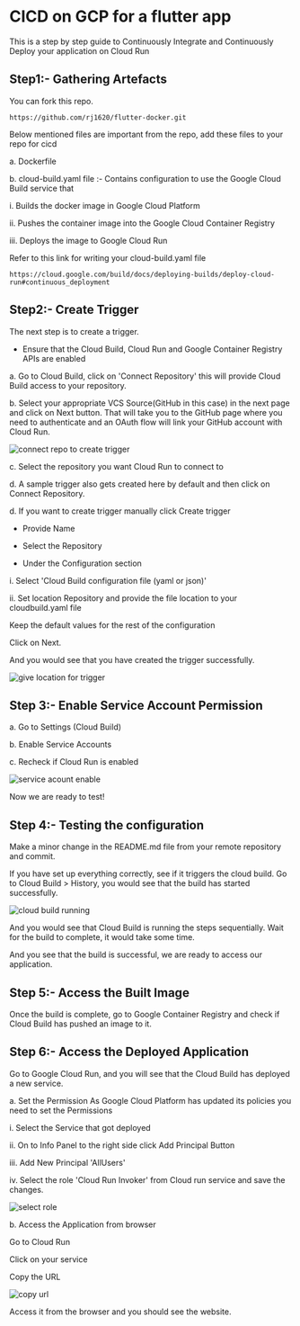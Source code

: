 # CICD on GCP for a flutter app

This is a step by step guide to Continuously Integrate and Continuously Deploy your application on Cloud Run

## Step1:- Gathering Artefacts

You can fork this repo.

```
https://github.com/rj1620/flutter-docker.git
```

Below mentioned files are important from the repo, add these files to your repo for cicd

a. Dockerfile 

b. cloud-build.yaml file :- Contains configuration to use the Google Cloud Build service that

i.	Builds the docker image in Google Cloud Platform

ii.	Pushes the container image into the Google Cloud Container Registry

iii.	Deploys the image to Google Cloud Run

Refer to this link for writing your cloud-build.yaml file

```
https://cloud.google.com/build/docs/deploying-builds/deploy-cloud-run#continuous_deployment
```



## Step2:- Create Trigger

The next step is to create a trigger. 

- Ensure that the Cloud Build, Cloud Run and Google Container Registry APIs are enabled


a. Go to Cloud Build, click on 'Connect Repository' this will provide Cloud Build access to your repository. 

b. Select your appropriate VCS Source(GitHub in this case) in the next page and click on Next button.
That will take you to the GitHub page where you need to authenticate and an OAuth flow will link your GitHub account with Cloud Run.

![connect repo to create trigger](https://user-images.githubusercontent.com/96573282/150730581-bf272879-b2cd-417d-9910-57c609d34797.png)

c. Select the repository you want Cloud Run to connect to 

d. A sample trigger also gets created here by default and then click on Connect Repository.

d. If you want to create trigger manually click Create trigger

- Provide Name

- Select the Repository

- Under the Configuration section 

i. Select 'Cloud Build configuration file (yaml or json)'

ii. Set location Repository and provide the file location to your cloudbuild.yaml file

Keep the default values for the rest of the configuration 

Click on Next.

And you would see that you have created the trigger successfully.

![give location for trigger](https://user-images.githubusercontent.com/96573282/150730866-fc7f808b-bb4f-4b77-8db1-a0c928a59e29.png)



## Step 3:- Enable Service Account Permission

a. Go to Settings (Cloud Build)

b. Enable Service Accounts

c. Recheck if Cloud Run is enabled

![service acount enable](https://user-images.githubusercontent.com/96573282/150730993-7ec1a7ae-a447-4790-bbb3-07d8ee9b6871.png)


Now we are ready to test!


## Step 4:- Testing the configuration

Make a minor change in the README.md file from your remote repository and commit. 

If you have set up everything correctly, see if it triggers the cloud build. Go to Cloud Build > History, you would see that the build has started successfully.

![cloud build running](https://user-images.githubusercontent.com/96573282/150731066-e6648664-32a3-4be1-b49a-868876b27ce2.png)

And you would see that Cloud Build is running the steps sequentially.
Wait for the build to complete, it would take some time.

And you see that the build is successful, we are ready to access our application.


## Step 5:- Access the Built Image
Once the build is complete, go to Google Container Registry and check if Cloud Build has pushed an image to it.

## Step 6:- Access the Deployed Application
Go to Google Cloud Run, and you will see that the Cloud Build has deployed a new service.

a. Set the Permission
As Google Cloud Platform has updated its policies you need to set the Permissions

i. Select the Service that got deployed 

ii. On to Info Panel to the right side click Add Principal Button

iii. Add New Principal 'AllUsers' 

iv. Select the role 'Cloud Run Invoker' from Cloud run service and
save the changes.

![select role](https://user-images.githubusercontent.com/96573282/150731485-12605a65-bd02-4bf8-8d33-e13b9fbd4110.png)


b. Access the Application from browser

Go to Cloud Run

Click on your service

Copy the URL 

![copy url](https://user-images.githubusercontent.com/96573282/150731811-ee372b62-507a-4407-ac3e-435cf2fd5dcc.png)


Access it from the browser and you should see the website.
